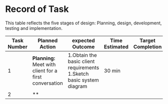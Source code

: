 
Record of Task
===============

This table reflects the five stages of design: Planning, design, development, testing and implementation.

| Task Number |  Planned Action |  expected Outcome  | Time Estimated | Target Completion | Criteria |
|-------------|-----------------|--------------------|----------------|-------------------|----------|
|     1       | **Planning:** Meet with client for a first conversation | 1.Obtain the basic client requirements 1.Sketch basic system diagram | 30 min |             | A   |
|     2       | **
